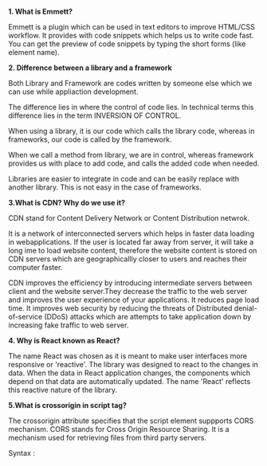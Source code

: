 **1. What is Emmett?**

Emmett is a plugin which can be used in text editors to improve HTML/CSS workflow. It provides with code snippets which helps us to write code fast. You can get the preview of code snippets by typing the short forms (like element name).

**2. Difference between a library and a framework**

Both Library and Framework are codes written by someone else which we can use while appliaction development.

The difference lies in where the control of code lies. In technical terms this difference lies in the term INVERSION OF CONTROL.

When using a library, it is our code which calls the library code, whereas in frameworks, our code is called by the framework.

When we call a method from library, we are in control, whereas framework provides us with place to add code, and calls the added code when needed.

Libraries are easier to integrate in code and can be easily replace with another library. This is not easy in the case of frameworks.

**3.What is CDN? Why do we use it?**

CDN stand for Content Delivery Network or Content Distribution netwrok.

It is a network of interconnected servers which helps in faster data loading in webapplications.
If the user is located far away from server, it will take a long ime to load website content, therefore the website content is stored on CDN servers which are geographicallly closer to users and reaches their computer faster.

CDN improves the efficiency by introducing intermediate servers between client and the website server.They decrease the traffic to the web server and improves the user experience of your applications. It reduces page load time. It improves web security by reducing the threats of Distributed denial-of-service (DDoS) attacks which are attempts to take application down by increasing fake traffic to web server.

**4. Why is React known as React?**

The name React was chosen as it is meant to make user interfaces more responsive or 'reactive'. The library was designed to react to the changes in data. When the data in React application changes, the components which depend on that data are automatically updated. The name 'React' reflects this reactive nature of the library.

**5.What is crossorigin in script tag?**

The crossorigin attribute specifies that the script element suppports CORS mechanism. CORS stands for Cross Origin Resource Sharing. It is a mechanism used for retrieving files from third party servers.

Syntax : <script crossorigin="anonymous | use-credentials">

anonymous or "" or blank : A cross origin request will be sent without any credentials and basic http authentication is performed.

use-credentials: A cross-origin request will be sent with credentials, cookies, and certificate.

**6. What is diference between React and ReactDOM?**

The React Package holds the source for components, props and all the code that is react. ReactDOM is the middleman which renders the react element in browser. It is like a glue which helps us to connect our react application to index.html with the help of ReactDOM.render() method.

**7. What is difference between react.development.js and react.production.js files via CDN?**
The production version of React CDN is minimized and more optimized.

**8. What is async and defer?**

Async and defer are boolean attributes which are used along with script tag to load external scripts efficiently in our wepage.

When async & defer is not used: As soon as the script tag is encountered while html parsing, parsing is paused, script is fetched and executed and then the html parsing is resumed. Here script blocks the rendering of html for some time in between hence it is not a good practice.

Async: Scripts are fetched in parallel when html parsing is going on. As soon as the script is fetched, the html pasrsing is paused and script is executed. Parsing is resumed when the script execution is completed.
When using multiple scripts which might be dependent on each other, async should not be used as it does not guarantee the order of execution of scripts. It can be used when using scripts which are independent.

defer: Script fetching and html parsing is done in parallel. But the scripts are executed only when the html parsing is completed. It maintains the order of execution when multiple scripts are used.
